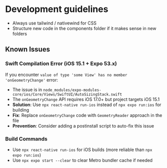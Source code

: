 # Development guidelines

- Always use tailwind / nativewind for CSS
- Structure new code in the components folder if it makes sense in new folders

## Known Issues

### Swift Compilation Error (iOS 15.1 + Expo 53.x)
If you encounter `value of type 'some View' has no member 'onGeometryChange'` error:
- The issue is in `node_modules/expo-modules-core/ios/Core/Views/SwiftUI/AutoSizingStack.swift`
- The `onGeometryChange` API requires iOS 17.0+ but project targets iOS 15.1
- **Solution**: Use `npx react-native run-ios` instead of `npx expo run:ios` for building
- **Fix**: Replace `onGeometryChange` code with `GeometryReader` approach in the file
- **Prevention**: Consider adding a postinstall script to auto-fix this issue

### Build Commands
- Use `npx react-native run-ios` for iOS builds (more reliable than `npx expo run:ios`)
- Use `npx expo start --clear` to clear Metro bundler cache if needed
